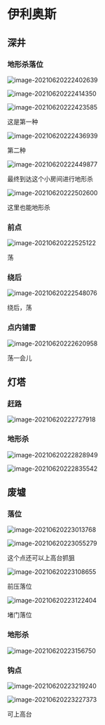 # 伊利奥斯

## 深井

### 地形杀落位

![image-20210620222402639](http://image.trouvaille0198.top/image-20210620222402639.png)

![image-20210620222414350](http://image.trouvaille0198.top/image-20210620222414350.png)

![image-20210620222423585](http://image.trouvaille0198.top/image-20210620222423585.png)

这是第一种

![image-20210620222436939](http://image.trouvaille0198.top/image-20210620222436939.png)

第二种

![image-20210620222449877](http://image.trouvaille0198.top/image-20210620222449877.png)

最终到达这个小房间进行地形杀

![image-20210620222502600](http://image.trouvaille0198.top/image-20210620222502600.png)

这里也能地形杀

### 前点

![image-20210620222525122](http://image.trouvaille0198.top/image-20210620222525122.png)

荡

### 绕后

![image-20210620222548076](http://image.trouvaille0198.top/image-20210620222548076.png)

绕后，荡

### 点内铺雷

![image-20210620222620958](http://image.trouvaille0198.top/image-20210620222620958.png)

荡一会儿

## 灯塔

### 赶路

![image-20210620222727918](http://image.trouvaille0198.top/image-20210620222727918.png)

### 地形杀

![image-20210620222828949](http://image.trouvaille0198.top/image-20210620222828949.png)

![image-20210620222835542](http://image.trouvaille0198.top/image-20210620222835542.png)

## 废墟

### 落位

![image-20210620223013768](http://image.trouvaille0198.top/image-20210620223013768.png)

![image-20210620223055279](http://image.trouvaille0198.top/image-20210620223055279.png)

这个点还可以上高台抓狙

![image-20210620223108655](http://image.trouvaille0198.top/image-20210620223108655.png)

前压落位

![image-20210620223122404](http://image.trouvaille0198.top/image-20210620223122404.png)

堵门落位

### 地形杀

![image-20210620223156750](http://image.trouvaille0198.top/image-20210620223156750.png)

### 钩点

![image-20210620223219240](http://image.trouvaille0198.top/image-20210620223219240.png)

![image-20210620223227373](http://image.trouvaille0198.top/image-20210620223227373.png)

可上高台
